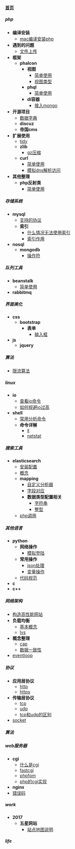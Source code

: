 
#### [首页](?file=首页 "返回首页")

##### php
- **编译安装**
    - [mac编译安装php](?file=01-php/01-编译安装/01-mac编译安装php "mac编译安装php")
- **遇到的问题**
    - [文件上传](?file=01-php/02-遇到的问题/01-文件上传 "文件上传")
- **框架**
    - **phalcon**
        - **视图**
            - [简单使用](?file=01-php/03-框架/01-phalcon/01-视图/01-简单使用 "简单使用")
            - [视图类型](?file=01-php/03-框架/01-phalcon/01-视图/02-视图类型 "视图类型")
        - **phql**
            - [简单使用](?file=01-php/03-框架/01-phalcon/02-phql/01-简单使用 "简单使用")
        - **di容器**
            - [接入mongo](?file=01-php/03-框架/01-phalcon/03-di容器/01-接入mongo "接入mongo")
- **开源项目**
    - [数据字典](?file=01-php/04-开源项目/01-数据字典 "数据字典")
    - **discuz**
    - **帝国cms**
- **扩展使用**
    - [tidy](?file=01-php/05-扩展使用/01-tidy "tidy")
    - **zlib**
        - [gz压缩](?file=01-php/05-扩展使用/02-zlib/01-gz压缩 "gz压缩")
    - **curl**
        - [简单使用](?file=01-php/05-扩展使用/03-curl/01-简单使用 "简单使用")
        - [模拟dns解析访问](?file=01-php/05-扩展使用/03-curl/02-模拟dns解析访问 "模拟dns解析访问")
- **其他整理**
    - **php反射类**
        - [简单使用](?file=01-php/06-其他整理/01-php反射类/01-简单使用 "简单使用")

##### 存储系统
- **mysql**
    - [支持的协议](?file=02-存储系统/02-mysql/01-支持的协议 "支持的协议")
    - **索引**
        - [什么情况无法使用索引](?file=02-存储系统/02-mysql/02-索引/01-什么情况无法使用索引 "什么情况无法使用索引")
        - [索引作用](?file=02-存储系统/02-mysql/02-索引/02-索引作用 "索引作用")
- **nosql**
    - **mongodb**
        - [操作符](?file=02-存储系统/03-nosql/01-mongodb/01-操作符 "操作符")

##### 队列工具
- **beanstalk**
    - [简单使用](?file=03-队列工具/01-beanstalk/01-简单使用 "简单使用")
- **rabbitmq**

##### 界面美化
- **css**
    - **bootstrap**
        - **表单**
            - [输入框](?file=05-界面美化/04-css/01-bootstrap/01-表单/01-输入框 "输入框")
- **js**
    - **jquery**

##### 算法
- [限流算法](?file=06-算法/01-限流算法 "限流算法")

##### linux
- **io**
    - [查看io命令](?file=07-linux/01-io/01-查看io命令 "查看io命令")
    - [如何规避io过高](?file=07-linux/01-io/02-如何规避io过高 "如何规避io过高")
- **shell**
    - [常用分析命令](?file=07-linux/02-shell/01-常用分析命令 "常用分析命令")
    - **命令详解**
        - [ll](?file=07-linux/02-shell/02-命令详解/01-ll "ll")
        - [netstat](?file=07-linux/02-shell/02-命令详解/02-netstat "netstat")

##### 搜索工具
- **elasticsearch**
    - [安装配置](?file=08-搜索工具/01-elasticsearch/01-安装配置 "安装配置")
    - [概念](?file=08-搜索工具/01-elasticsearch/02-概念 "概念")
    - **mapping**
        - [自定义分析器](?file=08-搜索工具/01-elasticsearch/03-mapping/01-自定义分析器 "自定义分析器")
        - [字段对应](?file=08-搜索工具/01-elasticsearch/03-mapping/02-字段对应 "字段对应")
        - **数据类型配置相关**
            - [字符串](?file=08-搜索工具/01-elasticsearch/03-mapping/03-数据类型配置相关/01-字符串 "字符串")
            - [整型](?file=08-搜索工具/01-elasticsearch/03-mapping/03-数据类型配置相关/02-整型 "整型")
    - [php调用](?file=08-搜索工具/01-elasticsearch/04-php调用 "php调用")

##### 其他语言
- **python**
    - **网络操作**
        - [模拟登陆](?file=10-其他语言/01-python/01-网络操作/01-模拟登陆 "模拟登陆")
    - **常用操作**
        - [json处理](?file=10-其他语言/01-python/02-常用操作/01-json处理 "json处理")
        - [变量操作](?file=10-其他语言/01-python/02-常用操作/02-变量操作 "变量操作")
    - [代码规范](?file=10-其他语言/01-python/03-代码规范 "代码规范")
- **c**
- **c++**

##### 网络架构
- [构造高性能网站](?file=13-网络架构/01-构造高性能网站 "构造高性能网站")
- **负载均衡**
    - [基本概念](?file=13-网络架构/02-负载均衡/01-基本概念 "基本概念")
    - [lvs](?file=13-网络架构/02-负载均衡/02-lvs "lvs")
- **概念整理**
    - [cap](?file=13-网络架构/03-概念整理/01-cap "cap")
    - [数据一致性](?file=13-网络架构/03-概念整理/02-数据一致性 "数据一致性")
- [eventloop](?file=13-网络架构/04-eventloop "eventloop")

##### 协议
- **应用层协议**
    - [http](?file=14-协议/01-应用层协议/01-http "http")
    - [https](?file=14-协议/01-应用层协议/02-https "https")
- **传输层协议**
    - [tcp](?file=14-协议/02-传输层协议/01-tcp "tcp")
    - [udp](?file=14-协议/02-传输层协议/02-udp "udp")
    - [tcp和udp的区别](?file=14-协议/02-传输层协议/03-tcp和udp的区别 "tcp和udp的区别")
- [socket](?file=14-协议/03-socket "socket")

##### 算法

##### web服务器
- **cgi**
    - [什么是cgi](?file=16-web服务器/01-cgi/01-什么是cgi "什么是cgi")
    - [fastcgi](?file=16-web服务器/01-cgi/02-fastcgi "fastcgi")
    - [phpfpm](?file=16-web服务器/01-cgi/03-phpfpm "phpfpm")
    - [php的cgi实现](?file=16-web服务器/01-cgi/04-php的cgi实现 "php的cgi实现")
- **nginx**
- [错误码](?file=16-web服务器/03-错误码 "错误码")

##### work
- **2017**
    - **五星网站**
        - [站点地图说明](?file=17-work/01-2017/01-五星网站/01-站点地图说明 "站点地图说明")

##### life
